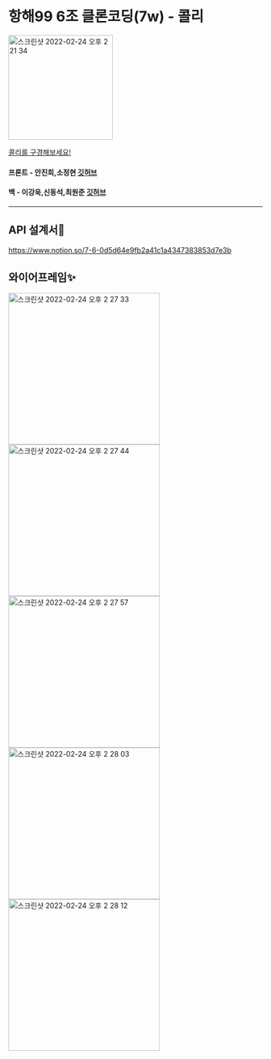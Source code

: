 # 항해99 6조 클론코딩(7w) - 콜리
<img width="207" alt="스크린샷 2022-02-24 오후 2 21 34" src="https://user-images.githubusercontent.com/89513776/155463152-66221846-ef4c-4565-8230-d05fd9d71ff2.png">

[콜리를 구경해보세요!](http://colley-hanghea.s3-website.ap-northeast-2.amazonaws.com/)

#### 프론트 - 안진희,소정현 [깃허브](https://github.com/aaanjini/hanghea_clone) 
#### 백 - 이강욱,신동석,최원준 [깃허브](https://github.com/Kanguk1/hanghae99_7w)

<hr/>

## API 설계서🌈
https://www.notion.so/7-6-0d5d64e9fb2a41c1a4347383853d7e3b


## 와이어프레임✨

<img width="475" alt="스크린샷 2022-02-24 오후 2 27 33" src="https://user-images.githubusercontent.com/89513776/155463686-abb4396f-59d7-43fd-9bca-47dc72e4697f.png" style="width:300px; display:inline-block"> <img width="496" alt="스크린샷 2022-02-24 오후 2 27 44" src="https://user-images.githubusercontent.com/89513776/155463699-e4434ca7-469e-44d4-be07-0191676f8980.png" style="width:300px; display:inline-block"><img width="459" alt="스크린샷 2022-02-24 오후 2 27 57" src="https://user-images.githubusercontent.com/89513776/155463705-8c6716a7-159b-40c5-abc2-8f6b86a1976f.png" style="width:300px; display:inline-block"><img width="474" alt="스크린샷 2022-02-24 오후 2 28 03" src="https://user-images.githubusercontent.com/89513776/155463709-ba715832-422f-4f97-a02e-b2ac906c7061.png" style="width:300px; display:inline-block"><img width="476" alt="스크린샷 2022-02-24 오후 2 28 12" src="https://user-images.githubusercontent.com/89513776/155463716-cb6e385e-865b-4929-bcde-6f7830972d7d.png" style="width:300px; display:inline-block">
